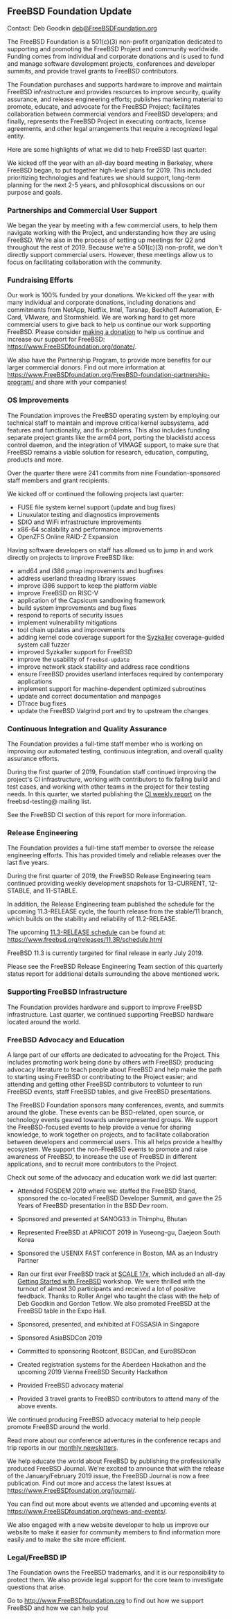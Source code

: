## FreeBSD Foundation Update ##

Contact: Deb Goodkin <deb@FreeBSDFoundation.org>  

The FreeBSD Foundation is a 501(c)(3) non-profit organization dedicated to
supporting and promoting the FreeBSD Project and community worldwide.
Funding comes from individual and corporate donations and is used to fund
and manage software development projects, conferences and developer summits,
and provide travel grants to FreeBSD contributors.

The Foundation purchases and supports hardware to improve and maintain
FreeBSD infrastructure and provides resources to improve security,
quality assurance, and release engineering efforts; publishes
marketing material to promote, educate, and advocate for the FreeBSD Project;
facilitates collaboration between commercial vendors and FreeBSD developers;
and finally, represents the FreeBSD Project in executing contracts,
license agreements, and other legal arrangements that require
a recognized legal entity.

Here are some highlights of what we did to help FreeBSD last quarter:

We kicked off the year with an all-day board meeting in Berkeley,
where FreeBSD began, to put together high-level plans for 2019.
This included prioritizing technologies and features we should support,
long-term planning for the next 2-5 years, and philosophical discussions
on our purpose and goals.

### Partnerships and Commercial User Support ###

We began the year by meeting with a few commercial users, to help them
navigate working with the Project, and understanding how they are using
FreeBSD.  We're also in the process of setting up meetings for Q2 and
throughout the rest of 2019. Because we're a 501(c)(3) non-profit, we
don't directly support commercial users.
However, these meetings allow us to focus on facilitating collaboration
with the community.

### Fundraising Efforts ###

Our work is 100% funded by your donations. We kicked off the year with many
individual and corporate donations, including donations and commitments from
NetApp, Netflix, Intel, Tarsnap, Beckhoff Automation, E-Card, VMware, and
Stormshield. We are working hard to get more commercial users to give back
to help us continue our work supporting FreeBSD.
Please consider
[making a donation](https://www.FreeBSDfoundation.org/donate/)
to help us continue and increase our support for FreeBSD:
https://www.FreeBSDfoundation.org/donate/.

We also have the Partnership Program, to provide more benefits for our
larger commercial donors. Find out more information at
https://www.FreeBSDfoundation.org/FreeBSD-foundation-partnership-program/
and share with your companies!

### OS Improvements ###

The Foundation improves the FreeBSD operating system by employing our
technical staff to maintain and improve critical kernel subsystems,
add features and functionality, and fix problems. This also includes funding
separate project grants like
the arm64 port, porting the blacklistd access control daemon, and the
integration of VIMAGE support,
to make sure that FreeBSD remains a viable solution for research, education,
computing, products and more.

Over the quarter there were 241 commits from nine Foundation-sponsored staff
members and grant recipients.

We kicked off or continued the following projects last quarter:

 * FUSE file system kernel support (update and bug fixes)
 * Linuxulator testing and diagnostics improvements
 * SDIO and WiFi infrastructure improvements
 * x86-64 scalability and performance improvements
 * OpenZFS Online RAID-Z Expansion

Having software developers on staff has allowed us to jump in and
work directly on projects to improve FreeBSD like:

 * amd64 and i386 pmap improvements and bugfixes
 * address userland threading library issues
 * improve i386 support to keep the platform viable
 * improve FreeBSD on RISC-V
 * application of the Capsicum sandboxing framework
 * build system improvements and bug fixes
 * respond to reports of security issues
 * implement vulnerability mitigations
 * tool chain updates and improvements
 * adding kernel code coverage support for the
   [Syzkaller](https://github.com/google/syzkaller) coverage-guided system call
   fuzzer
 * improved Syzkaller support for FreeBSD
 * improve the usability of `freebsd-update`
 * improve network stack stability and address race conditions
 * ensure FreeBSD provides userland interfaces required by contemporary
   applications
 * implement support for machine-dependent optimized subroutines
 * update and correct documentation and manpages
 * DTrace bug fixes
 * update the FreeBSD Valgrind port and try to upstream the changes

### Continuous Integration and Quality Assurance ###

The Foundation provides a full-time staff member who is working on improving
our automated testing, continuous integration, and overall quality assurance
efforts.

During the first quarter of 2019, Foundation staff continued improving the
project's CI infrastructure, working with contributors to fix failing build
and test cases, and working with other teams in the project for their
testing needs.  In this quarter, we started publishing the
[CI weekly report](https://lists.freebsd.org/mailman/listinfo/freebsd-testing)
on the freebsd-testing@ mailing list.

See the FreeBSD CI section of this report for more information.

### Release Engineering ###

The Foundation provides a full-time staff member to oversee the
release engineering efforts. This has provided timely and reliable releases
over the last five years.

During the first quarter of 2019, the FreeBSD Release Engineering team
continued providing weekly development snapshots for 13-CURRENT, 12-STABLE,
and 11-STABLE.

In addition, the Release Engineering team published the schedule for the
upcoming 11.3-RELEASE cycle, the fourth release from the stable/11 branch,
which builds on the stability and reliability of 11.2-RELEASE.

The upcoming
[11.3-RELEASE schedule](https://www.freebsd.org/releases/11.3R/schedule.html)
can be found at: https://www.freebsd.org/releases/11.3R/schedule.html

FreeBSD 11.3 is currently targeted for final release in early July 2019.

Please see the FreeBSD Release Engineering Team section of this quarterly
status report for additional details surrounding the above mentioned work.  

### Supporting FreeBSD Infrastructure ###

The Foundation provides hardware and support to improve FreeBSD infrastructure. Last quarter, we continued supporting FreeBSD hardware located
around the world.

### FreeBSD Advocacy and Education ###

A large part of our efforts are dedicated to advocating for the Project.
This includes promoting work being done by others with FreeBSD; producing
advocacy literature to teach people about FreeBSD and help make the path to
starting using FreeBSD or contributing to the Project easier; and attending
and getting other FreeBSD contributors to volunteer to run FreeBSD events,
staff FreeBSD tables, and give FreeBSD presentations.

The FreeBSD Foundation sponsors many conferences, events, and summits
around the globe. These events can be BSD-related, open source,
or technology events geared towards underrepresented groups. We support
the FreeBSD-focused events to help provide a venue for sharing knowledge,
to work together on projects, and to facilitate collaboration between
developers and commercial users. This all helps provide a healthy ecosystem.
We support the non-FreeBSD events to promote and raise awareness of FreeBSD,
to increase the use of FreeBSD in different applications, and to recruit
more contributors to the Project.

Check out some of the advocacy and education work we did last quarter:

 * Attended FOSDEM 2019 where we: staffed the FreeBSD Stand, sponsored the
   co-located FreeBSD Developer Summit, and gave the 25 Years of FreeBSD
   presentation in the BSD Dev room.

 * Sponsored and presented at SANOG33 in Thimphu, Bhutan

 * Represented FreeBSD at APRICOT 2019 in Yuseong-gu, Daejeon South Korea

 * Sponsored the USENIX FAST conference in Boston, MA as an Industry Partner

 * Ran our first ever FreeBSD track at
   [SCALE 17x](https://www.socallinuxexpo.org/scale/17x), which included an
   all-day
   [Getting Started with FreeBSD](https://www.socallinuxexpo.org/scale/17x/presentations/getting-started-freebsd)
   workshop.  We were thrilled with the turnout of almost 30 participants and
   received a lot of positive feedback. Thanks to Roller Angel who taught the 
   class with the help of Deb Goodkin and Gordon Tetlow. We also promoted
   FreeBSD at the FreeBSD table in the Expo Hall.

 * Sponsored, presented, and exhibited at FOSSASIA in Singapore

 * Sponsored AsiaBSDCon 2019

 * Committed to sponsoring Rootconf, BSDCan, and EuroBSDcon

 * Created registration systems for the Aberdeen Hackathon and the upcoming
   2019 Vienna FreeBSD Security Hackathon

 * Provided FreeBSD advocacy material

 * Provided 3 travel grants to FreeBSD contributors to attend many
   of the above events.

We continued producing FreeBSD advocacy material to help people promote
FreeBSD around the world.

Read more about our conference adventures in the conference recaps and trip
reports in our
[monthly newsletters](https://www.freebsdfoundation.org/news-and-events/newsletter/).

We help educate the world about FreeBSD by publishing the
professionally produced FreeBSD Journal. We're excited to announce that with
the release of the January/February 2019 issue, the FreeBSD Journal is now a
free publication. Find out more and access the latest issues at
https://www.FreeBSDfoundation.org/journal/.

You can find out more about events we attended and upcoming events at
https://www.FreeBSDfoundation.org/news-and-events/.

We also engaged with a new website developer to help us improve our website
to make it easier for community members to find information more easily and
to make the site more efficient.

### Legal/FreeBSD IP ###

The Foundation owns the FreeBSD trademarks, and it is our responsibility to
protect them. We also provide legal support for the core team to investigate
questions that arise.

Go to http://www.FreeBSDfoundation.org to find out how we support FreeBSD and
how we can help you!
